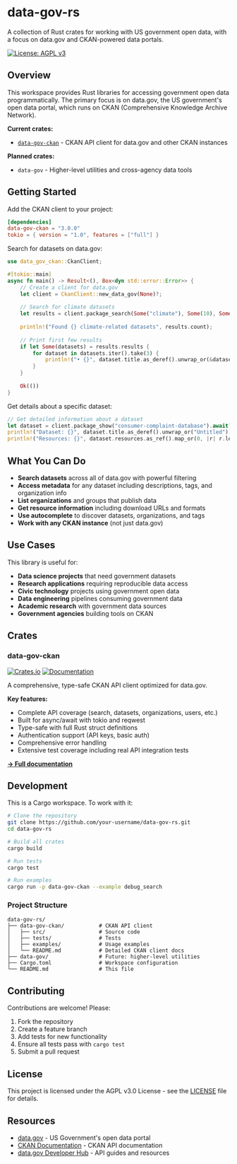 # data-gov-rs

A collection of Rust crates for working with US government open data, with a focus on data.gov and CKAN-powered data portals.

[![License: AGPL v3](https://img.shields.io/badge/License-AGPL%20v3-blue.svg)](LICENSE)

## Overview

This workspace provides Rust libraries for accessing government open data programmatically. The primary focus is on data.gov, the US government's open data portal, which runs on CKAN (Comprehensive Knowledge Archive Network).

**Current crates:**
- [`data-gov-ckan`](./data-gov-ckan/) - CKAN API client for data.gov and other CKAN instances

**Planned crates:**
- `data-gov` - Higher-level utilities and cross-agency data tools

## Getting Started

Add the CKAN client to your project:

```toml
[dependencies]
data-gov-ckan = "3.0.0"
tokio = { version = "1.0", features = ["full"] }
```

Search for datasets on data.gov:

```rust
use data_gov_ckan::CkanClient;

#[tokio::main]
async fn main() -> Result<(), Box<dyn std::error::Error>> {
    // Create a client for data.gov
    let client = CkanClient::new_data_gov(None)?;
    
    // Search for climate datasets
    let results = client.package_search(Some("climate"), Some(10), Some(0), None).await?;
    
    println!("Found {} climate-related datasets", results.count);
    
    // Print first few results
    if let Some(datasets) = results.results {
        for dataset in datasets.iter().take(3) {
            println!("• {}", dataset.title.as_deref().unwrap_or(&dataset.name));
        }
    }
    
    Ok(())
}
```

Get details about a specific dataset:

```rust
// Get detailed information about a dataset
let dataset = client.package_show("consumer-complaint-database").await?;
println!("Dataset: {}", dataset.title.as_deref().unwrap_or("Untitled"));
println!("Resources: {}", dataset.resources.as_ref().map_or(0, |r| r.len()));
```

## What You Can Do

- **Search datasets** across all of data.gov with powerful filtering
- **Access metadata** for any dataset including descriptions, tags, and organization info
- **List organizations** and groups that publish data
- **Get resource information** including download URLs and formats
- **Use autocomplete** to discover datasets, organizations, and tags
- **Work with any CKAN instance** (not just data.gov)

## Use Cases

This library is useful for:

- **Data science projects** that need government datasets
- **Research applications** requiring reproducible data access
- **Civic technology** projects using government open data
- **Data engineering** pipelines consuming government data
- **Academic research** with government data sources
- **Government agencies** building tools on CKAN

## Crates

### data-gov-ckan

[![Crates.io](https://img.shields.io/crates/v/data-gov-ckan)](https://crates.io/crates/data-gov-ckan)
[![Documentation](https://docs.rs/data-gov-ckan/badge.svg)](https://docs.rs/data-gov-ckan)

A comprehensive, type-safe CKAN API client optimized for data.gov.

**Key features:**
- Complete API coverage (search, datasets, organizations, users, etc.)
- Built for async/await with tokio and reqwest
- Type-safe with full Rust struct definitions
- Authentication support (API keys, basic auth)
- Comprehensive error handling
- Extensive test coverage including real API integration tests

[**→ Full documentation**](./data-gov-ckan/README.md)

## Development

This is a Cargo workspace. To work with it:

```bash
# Clone the repository
git clone https://github.com/your-username/data-gov-rs.git
cd data-gov-rs

# Build all crates
cargo build

# Run tests
cargo test

# Run examples
cargo run -p data-gov-ckan --example debug_search
```

### Project Structure

```
data-gov-rs/
├── data-gov-ckan/           # CKAN API client
│   ├── src/                 # Source code
│   ├── tests/               # Tests
│   ├── examples/            # Usage examples
│   └── README.md            # Detailed CKAN client docs
├── data-gov/                # Future: higher-level utilities  
├── Cargo.toml               # Workspace configuration
└── README.md                # This file
```

## Contributing

Contributions are welcome! Please:

1. Fork the repository
2. Create a feature branch
3. Add tests for new functionality
4. Ensure all tests pass with `cargo test`
5. Submit a pull request

## License

This project is licensed under the AGPL v3.0 License - see the [LICENSE](LICENSE) file for details.

## Resources

- [data.gov](https://www.data.gov/) - US Government's open data portal
- [CKAN Documentation](https://docs.ckan.org/) - CKAN API documentation
- [data.gov Developer Hub](https://www.data.gov/developers/) - API guides and resources